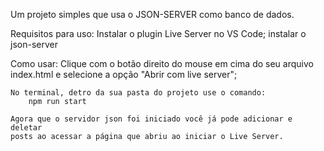 Um projeto simples que usa o JSON-SERVER como banco de dados.

Requisitos para uso:
    Instalar o plugin Live Server no VS Code;
    instalar o json-server

Como usar:
    Clique com o botão direito do mouse em cima do seu arquivo index.html
    e selecione a opção "Abrir com live server";

    No terminal, detro da sua pasta do projeto use o comando:
        npm run start
    
    Agora que o servidor json foi iniciado você já pode adicionar e deletar
    posts ao acessar a página que abriu ao iniciar o Live Server.
